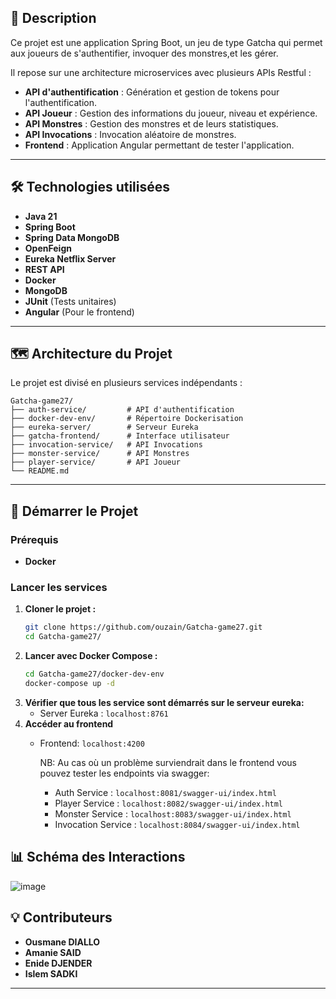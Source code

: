 
## 📌 Description
Ce projet est une application Spring Boot, un jeu de type Gatcha qui permet aux joueurs de s'authentifier, invoquer des monstres,et les gérer.

Il repose sur une architecture microservices avec plusieurs APIs Restful :
- **API d'authentification** : Génération et gestion de tokens pour l'authentification.
- **API Joueur** : Gestion des informations du joueur, niveau et expérience.
- **API Monstres** : Gestion des monstres et de leurs statistiques.
- **API Invocations** : Invocation aléatoire de monstres.
- **Frontend** : Application Angular permettant de tester l'application.

---

## 🛠️ Technologies utilisées
- **Java 21**
- **Spring Boot**
- **Spring Data MongoDB**
- **OpenFeign**
- **Eureka Netflix Server**
- **REST API**
- **Docker**
- **MongoDB**
- **JUnit** (Tests unitaires)
- **Angular** (Pour le frontend)

---

## 🗺️ Architecture du Projet
Le projet est divisé en plusieurs services indépendants :
```
Gatcha-game27/
├── auth-service/         # API d'authentification
├── docker-dev-env/       # Répertoire Dockerisation
├── eureka-server/        # Serveur Eureka
├── gatcha-frontend/      # Interface utilisateur
├── invocation-service/   # API Invocations
├── monster-service/      # API Monstres
├── player-service/       # API Joueur          
└── README.md
```

---

## 🚀 Démarrer le Projet

### Prérequis
- **Docker**

### Lancer les services
1. **Cloner le projet :**
   ```bash
   git clone https://github.com/ouzain/Gatcha-game27.git
   cd Gatcha-game27/
   ```
2. **Lancer avec Docker Compose :**
   ```bash
   cd Gatcha-game27/docker-dev-env
   docker-compose up -d
   ```
3. **Vérifier que tous les service sont démarrés sur le serveur eureka:**
   - Server Eureka : `localhost:8761` 
4. **Accéder au frontend**
   - Frontend: `localhost:4200`
     
      NB: Au cas où un problème surviendrait dans le frontend vous pouvez tester les endpoints via swagger:
      - Auth Service : `localhost:8081/swagger-ui/index.html`
      - Player Service : `localhost:8082/swagger-ui/index.html`
      - Monster Service : `localhost:8083/swagger-ui/index.html`
      - Invocation Service : `localhost:8084/swagger-ui/index.html`
      

## 📊 Schéma des Interactions

![image](https://github.com/user-attachments/assets/5ebeac91-0939-460b-bb1a-8b1ba4a03590)



## 💡 Contributeurs
- **Ousmane DIALLO** 
- **Amanie SAID**
- **Enide DJENDER**
- **Islem SADKI**


---





